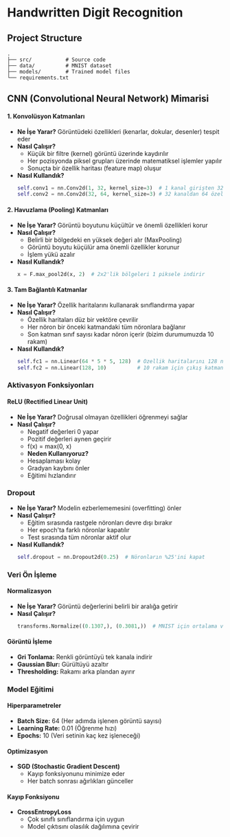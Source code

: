 # Handwritten Digit Recognition

## Project Structure

```
.
├── src/           # Source code
├── data/          # MNIST dataset
├── models/        # Trained model files
└── requirements.txt
```

## CNN (Convolutional Neural Network) Mimarisi

#### 1. Konvolüsyon Katmanları
- **Ne İşe Yarar?** Görüntüdeki özellikleri (kenarlar, dokular, desenler) tespit eder
- **Nasıl Çalışır?** 
  - Küçük bir filtre (kernel) görüntü üzerinde kaydırılır
  - Her pozisyonda piksel grupları üzerinde matematiksel işlemler yapılır
  - Sonuçta bir özellik haritası (feature map) oluşur
- **Nasıl Kullandık?**
  ```python
  self.conv1 = nn.Conv2d(1, 32, kernel_size=3)  # 1 kanal girişten 32 özellik haritası
  self.conv2 = nn.Conv2d(32, 64, kernel_size=3) # 32 kanaldan 64 özellik haritası
  ```

#### 2. Havuzlama (Pooling) Katmanları
- **Ne İşe Yarar?** Görüntü boyutunu küçültür ve önemli özellikleri korur
- **Nasıl Çalışır?**
  - Belirli bir bölgedeki en yüksek değeri alır (MaxPooling)
  - Görüntü boyutu küçülür ama önemli özellikler korunur
  - İşlem yükü azalır
- **Nasıl Kullandık?**
  ```python
  x = F.max_pool2d(x, 2)  # 2x2'lik bölgeleri 1 piksele indirir
  ```

#### 3. Tam Bağlantılı Katmanlar
- **Ne İşe Yarar?** Özellik haritalarını kullanarak sınıflandırma yapar
- **Nasıl Çalışır?**
  - Özellik haritaları düz bir vektöre çevrilir
  - Her nöron bir önceki katmandaki tüm nöronlara bağlanır
  - Son katman sınıf sayısı kadar nöron içerir (bizim durumumuzda 10 rakam)
- **Nasıl Kullandık?**
  ```python
  self.fc1 = nn.Linear(64 * 5 * 5, 128)  # Özellik haritalarını 128 nörona bağla
  self.fc2 = nn.Linear(128, 10)          # 10 rakam için çıkış katmanı
  ```

### Aktivasyon Fonksiyonları

#### ReLU (Rectified Linear Unit)
- **Ne İşe Yarar?** Doğrusal olmayan özellikleri öğrenmeyi sağlar
- **Nasıl Çalışır?**
  - Negatif değerleri 0 yapar
  - Pozitif değerleri aynen geçirir
  - f(x) = max(0, x)
  - **Neden Kullanıyoruz?**
  - Hesaplaması kolay
  - Gradyan kaybını önler
  - Eğitimi hızlandırır

### Dropout
- **Ne İşe Yarar?** Modelin ezberlememesini (overfitting) önler
- **Nasıl Çalışır?**
  - Eğitim sırasında rastgele nöronları devre dışı bırakır
  - Her epoch'ta farklı nöronlar kapatılır
  - Test sırasında tüm nöronlar aktif olur
- **Nasıl Kullandık?**
  ```python
  self.dropout = nn.Dropout2d(0.25)  # Nöronların %25'ini kapat
  ```

### Veri Ön İşleme

#### Normalizasyon
- **Ne İşe Yarar?** Görüntü değerlerini belirli bir aralığa getirir
- **Nasıl Çalışır?**
  ```python
  transforms.Normalize((0.1307,), (0.3081,))  # MNIST için ortalama ve standart sapma
  ```

#### Görüntü İşleme
- **Gri Tonlama:** Renkli görüntüyü tek kanala indirir
- **Gaussian Blur:** Gürültüyü azaltır
- **Thresholding:** Rakamı arka plandan ayırır

### Model Eğitimi

#### Hiperparametreler
- **Batch Size:** 64 (Her adımda işlenen görüntü sayısı)
- **Learning Rate:** 0.01 (Öğrenme hızı)
- **Epochs:** 10 (Veri setinin kaç kez işleneceği)

#### Optimizasyon
- **SGD (Stochastic Gradient Descent)**
  - Kayıp fonksiyonunu minimize eder
  - Her batch sonrası ağırlıkları günceller

#### Kayıp Fonksiyonu
- **CrossEntropyLoss**
  - Çok sınıflı sınıflandırma için uygun
  - Model çıktısını olasılık dağılımına çevirir
